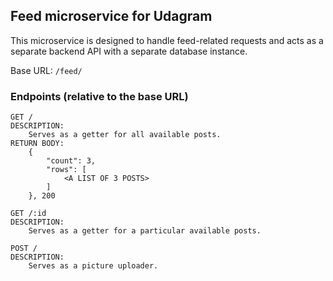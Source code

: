 ## Feed microservice for Udagram
This microservice is designed to handle feed-related requests 
and acts as a separate backend API with a separate database instance.

Base URL: `/feed/`

### Endpoints (relative to the base URL)
```
GET /
DESCRIPTION:
    Serves as a getter for all available posts. 
RETURN BODY:   
    {
        "count": 3,
        "rows": [
            <A LIST OF 3 POSTS>
        ]
    }, 200
```
```
GET /:id
DESCRIPTION:
    Serves as a getter for a particular available posts. 
```
```
POST /
DESCRIPTION:
    Serves as a picture uploader. 
```
